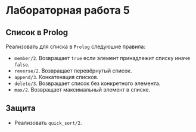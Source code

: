 # Лабораторная работа 5
## Список в Prolog
Реализовать для списка в `Prolog` следуюшие правила:
- `member/2`. Возвращает `true` если элемент принадлежит списку иначе `false`.
- `reverse/2`. Возвращает перевёрнутый список.
- `append/3`. Конкатенация списков.
- `delete/3`. Возвращает список без конкретного элемента.
- `max/2`. Возвращает максимальный элемент в списке.

## Защита
- Реализовать `quick_sort/2`.
